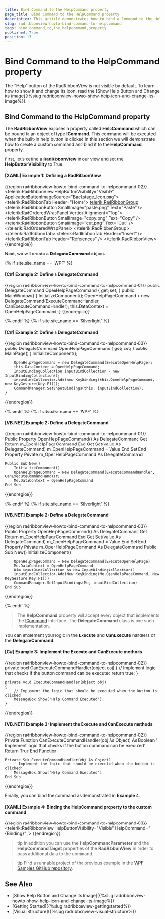 ```yaml
---
title: Bind Command to the HelpCommand property
page_title: Bind Command to the HelpCommand property
description: This article demonstrates how to bind a Command to the HelpCommand property.
slug: radribbonview-howto-bind-command-to-helpcommand
tags: bind,command,to,the,helpcommand,property
published: True
position: 13
---
```


# Bind Command to the HelpCommand property

The "Help" button of the RadRibbonView is not visible by default. To learn how to show it and change its icon, read the [Show Help Button and Change its Image]({%slug radribbonview-howto-show-help-icon-and-change-its-image%}).

## Bind Command to the HelpCommand property

The __RadRibbonView__ exposes a property called __HelpCommand__ which can be bound to an object of type __ICommand__. This command will be executed when the built-in help button is clicked.In this section we will demonstrate how to create a custom command and bind it to the __HelpCommand__ property.

First, let’s define a __RadRibbonView__ in our view and set the __HelpButtonVisibility__ to True.

#### __[XAML] Example 1: Defining a RadRibbonView__
{{region radribbonview-howto-bind-command-to-helpcommand-02}}
	<telerik:RadRibbonView HelpButtonVisibility="Visible" ApplicationButtonImageSource="Backstage_Icon.png">
		<telerik:RadRibbonTab Header="Home">
			<telerik:RadRibbonGroup>
				<telerik:RadRibbonButton SmallImage="paste.png" Text="Paste" />
				<telerik:RadOrderedWrapPanel VerticalAlignment="Top">
				<telerik:RadRibbonButton SmallImage="copy.png" Text="Copy" />
				<telerik:RadRibbonButton SmallImage="cut.png" Text="Cut" />
				</telerik:RadOrderedWrapPanel>
			</telerik:RadRibbonGroup>
		</telerik:RadRibbonTab>
		<telerik:RadRibbonTab Header="Insert" />
		<telerik:RadRibbonTab Header="References" />
	</telerik:RadRibbonView>
{{endregion}}

Next, we will create a __DelegateCommand__ object.

{% if site.site_name == 'WPF' %}

#### __[C#] Example 2: Define a DelegateCommand__
{{region radribbonview-howto-bind-command-to-helpcommand-01}}
    public DelegateCommand OpenHelpPageCommand { get; set; }
    public MainWindow()
    {
        InitializeComponent();
        OpenHelpPageCommand = new DelegateCommand(ExecuteCommandHandler, CanExecuteCommandHandler);
        this.DataContext = OpenHelpPageCommand;
    }
{{endregion}}

{% endif %}
{% if site.site_name == 'Silverlight' %}

#### __[C#] Example 2: Define a DelegateCommand__
{{region radribbonview-howto-bind-command-to-helpcommand-03}}
	public DelegateCommand OpenHelpPageCommand { get; set; }
	public MainPage()
    {
        InitializeComponent(); 
        
        OpenHelpPageCommand = new DelegateCommand(ExecuteOpenHelpPage);
        this.DataContext = OpenHelpPageCommand;
        InputBindingCollection inputBindCollection = new InputBindingCollection();
        inputBindCollection.Add(new KeyBinding(this.OpenHelpPageCommand, new KeyGesture(Key.F1)));
        CommandManager.SetInputBindings(this, inputBindCollection);
    }
{{endregion}}

{% endif %}
{% if site.site_name == 'WPF' %}

#### __[VB.NET] Example 2: Define a DelegateCommand__
{{region radribbonview-howto-bind-command-to-helpcommand-01}}
    Public Property OpenHelpPageCommand() As DelegateCommand
        Get
            Return m_OpenHelpPageCommand
        End Get
        Set(value As DelegateCommand)
            m_OpenHelpPageCommand = Value
        End Set
    End Property
    Private m_OpenHelpPageCommand As DelegateCommand

    Public Sub New()
        InitializeComponent()
        OpenHelpPageCommand = New DelegateCommand(ExecuteCommandHandler, CanExecuteCommandHandler)
        Me.DataContext = OpenHelpPageCommand
    End Sub
{{endregion}}

{% endif %}
{% if site.site_name == 'Silverlight' %}

#### __[VB.NET] Example 2: Define a DelegateCommand__
{{region radribbonview-howto-bind-command-to-helpcommand-03}}
    Public Property OpenHelpPageCommand() As DelegateCommand
        Get
            Return m_OpenHelpPageCommand
        End Get
        Set(value As DelegateCommand)
            m_OpenHelpPageCommand = Value
        End Set
    End Property
    Private m_OpenHelpPageCommand As DelegateCommand
    Public Sub New()
        InitializeComponent()

        OpenHelpPageCommand = New DelegateCommand(ExecuteOpenHelpPage)
        Me.DataContext = OpenHelpPageCommand
        Dim inputBindCollection As New InputBindingCollection()
        inputBindCollection.Add(New KeyBinding(Me.OpenHelpPageCommand, New KeyGesture(Key.F1)))
        CommandManager.SetInputBindings(Me, inputBindCollection)
    End Sub
{{endregion}}

{% endif %}

>The __HelpCommand__ property will accept every object that implements the [ICommand](http://msdn.microsoft.com/en-us/library/system.windows.input.icommand(v=vs.110).aspx) interface. The __DelegateCommand__ class is one such implementation.          

You can implement your logic in the __Execute__ and __CanExecute__ handlers of the __DelegateCommand__.

#### __[C#] Example 3: Implement the Execute and CanExecute methods__
{{region radribbonview-howto-bind-command-to-helpcommand-02}}
	private bool CanExecuteCommandHandler(object obj)
	{
	    // Implement logic that checks if the button command can be executed
	    return true;
	}
	
	private void ExecuteCommandHandler(object obj)
	{
	    // Implement the logic that should be executed when the button is clicked
	    MessageBox.Show("Help Command Executed");
	}
{{endregion}}

#### __[VB.NET] Example 3: Implement the Execute and CanExecute methods__
{{region radribbonview-howto-bind-command-to-helpcommand-02}}
    Private Function CanExecuteCommandHandler(obj As Object) As Boolean
        ' Implement logic that checks if the button command can be executed'
        Return True
    End Function

    Private Sub ExecuteCommandHandler(obj As Object)
        ' Implement the logic that should be executed when the button is clicked'
        MessageBox.Show("Help Command Executed")
    End Sub
{{endregion}}

Finally, you can bind the command as demonstrated in __Example 4__.

#### __[XAML] Example 4: Binding the HelpCommand property to the custom command__
{{region radribbonview-howto-bind-command-to-helpcommand-03}}
	<telerik:RadRibbonView HelpButtonVisibility="Visible" HelpCommand="{Binding}" />
{{endregion}}

>tip In addition you can use the __HelpCommandParameter__ and the __HelpCommandTarget__ properties of the __RadRibbonView__ in order to pass additional data to the command.        

>tip Find a runnable project of the previous example in the [WPF Samples GitHub repository](https://github.com/telerik/xaml-sdk/tree/master/RibbonView/HelpFunctionality).          

## See Also
 * [Show Help Button and Change its Image]({%slug radribbonview-howto-show-help-icon-and-change-its-image%})
 * [Getting Started]({%slug radribbonview-gettingstarted%})
 * [Visual Structure]({%slug radribbonview-visual-structure%})